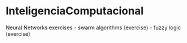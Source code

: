 # InteligenciaComputacional
Neural Networks exercises - swarm algorithms (exercise) - fuzzy logic (exercise)
